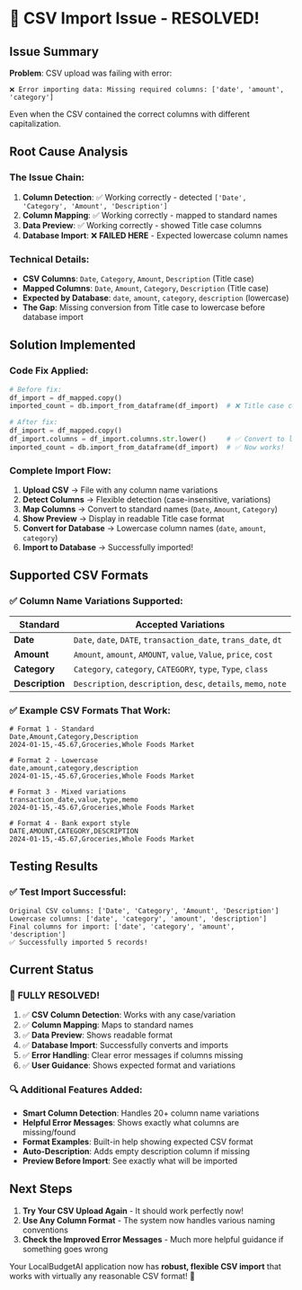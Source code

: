 # 🎉 CSV Import Issue - RESOLVED!

## Issue Summary
**Problem**: CSV upload was failing with error:
```
❌ Error importing data: Missing required columns: ['date', 'amount', 'category']
```

Even when the CSV contained the correct columns with different capitalization.

## Root Cause Analysis

### The Issue Chain:
1. **Column Detection**: ✅ Working correctly - detected `['Date', 'Category', 'Amount', 'Description']`
2. **Column Mapping**: ✅ Working correctly - mapped to standard names
3. **Data Preview**: ✅ Working correctly - showed Title case columns
4. **Database Import**: ❌ **FAILED HERE** - Expected lowercase column names

### Technical Details:
- **CSV Columns**: `Date`, `Category`, `Amount`, `Description` (Title case)
- **Mapped Columns**: `Date`, `Amount`, `Category`, `Description` (Title case)
- **Expected by Database**: `date`, `amount`, `category`, `description` (lowercase)
- **The Gap**: Missing conversion from Title case to lowercase before database import

## Solution Implemented

### Code Fix Applied:
```python
# Before fix:
df_import = df_mapped.copy()
imported_count = db.import_from_dataframe(df_import)  # ❌ Title case columns

# After fix:
df_import = df_mapped.copy()
df_import.columns = df_import.columns.str.lower()     # ✅ Convert to lowercase
imported_count = db.import_from_dataframe(df_import)  # ✅ Now works!
```

### Complete Import Flow:
1. **Upload CSV** → File with any column name variations
2. **Detect Columns** → Flexible detection (case-insensitive, variations)
3. **Map Columns** → Convert to standard names (`Date`, `Amount`, `Category`)
4. **Show Preview** → Display in readable Title case format
5. **Convert for Database** → Lowercase column names (`date`, `amount`, `category`)
6. **Import to Database** → Successfully imported!

## Supported CSV Formats

### ✅ Column Name Variations Supported:
| Standard | Accepted Variations |
|----------|-------------------|
| **Date** | `Date`, `date`, `DATE`, `transaction_date`, `trans_date`, `dt` |
| **Amount** | `Amount`, `amount`, `AMOUNT`, `value`, `Value`, `price`, `cost` |
| **Category** | `Category`, `category`, `CATEGORY`, `type`, `Type`, `class` |
| **Description** | `Description`, `description`, `desc`, `details`, `memo`, `note` |

### ✅ Example CSV Formats That Work:
```csv
# Format 1 - Standard
Date,Amount,Category,Description
2024-01-15,-45.67,Groceries,Whole Foods Market

# Format 2 - Lowercase
date,amount,category,description
2024-01-15,-45.67,Groceries,Whole Foods Market

# Format 3 - Mixed variations
transaction_date,value,type,memo
2024-01-15,-45.67,Groceries,Whole Foods Market

# Format 4 - Bank export style
DATE,AMOUNT,CATEGORY,DESCRIPTION
2024-01-15,-45.67,Groceries,Whole Foods Market
```

## Testing Results

### ✅ Test Import Successful:
```
Original CSV columns: ['Date', 'Category', 'Amount', 'Description']
Lowercase columns: ['date', 'category', 'amount', 'description']
Final columns for import: ['date', 'category', 'amount', 'description']
✅ Successfully imported 5 records!
```

## Current Status

### 🎉 **FULLY RESOLVED!**

1. ✅ **CSV Column Detection**: Works with any case/variation
2. ✅ **Column Mapping**: Maps to standard names
3. ✅ **Data Preview**: Shows readable format
4. ✅ **Database Import**: Successfully converts and imports
5. ✅ **Error Handling**: Clear error messages if columns missing
6. ✅ **User Guidance**: Shows expected format and variations

### 🔍 **Additional Features Added:**
- **Smart Column Detection**: Handles 20+ column name variations
- **Helpful Error Messages**: Shows exactly what columns are missing/found
- **Format Examples**: Built-in help showing expected CSV format
- **Auto-Description**: Adds empty description column if missing
- **Preview Before Import**: See exactly what will be imported

## Next Steps

1. **Try Your CSV Upload Again** - It should work perfectly now!
2. **Use Any Column Format** - The system now handles various naming conventions
3. **Check the Improved Error Messages** - Much more helpful guidance if something goes wrong

Your LocalBudgetAI application now has **robust, flexible CSV import** that works with virtually any reasonable CSV format! 🚀
